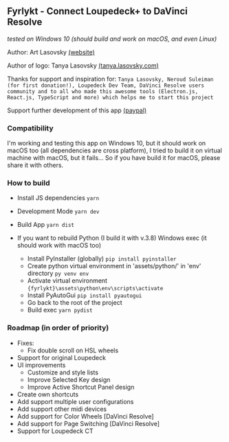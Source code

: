 ## Fyrlykt - Connect Loupedeck+ to DaVinci Resolve
_tested on Windows 10 (should build and work on macOS, and even Linux)_

Author: Art Lasovsky [(website)](https://artlasovsky.com)

Author of logo: Tanya Lasovsky [(tanya.lasovsky.com)](https://tanya.lasovsky.com)

Thanks for support and inspiration for:
``` Tanya Lasovsky, Neroud Suleiman (for first donation!), Loupedeck Dev Team, DaVinci Resolve users community and to all who made this awesome tools (Electron.js, React.js, TypeScript and more) which helps me to start this project ```

Support further development of this app [(paypal)](https://www.paypal.com/cgi-bin/webscr?cmd=_s-xclick&hosted_button_id=KACYGFTZSTPBW)

### Compatibility
I'm working and testing this app on Windows 10, but it should work on macOS too (all dependencies are cross platform), 
I tried to build it on virtual machine with macOS, but it fails...
So if you have build it for macOS, please share it with others.

### How to build
* Install JS dependencies ``` yarn ```

* Development Mode ``` yarn dev ```
* Build App ``` yarn dist ```

* If you want to rebuild Python (I build it with v.3.8) Windows exec (it should work with macOS too)
  * Install PyInstaller (globally) ``` pip install pyinstaller ```
  * Create python virtual environment in 'assets/python/' in 'env' directory ``` py venv env ```
  * Activate virtual environment ``` {fyrlykt}\assets\python\env\scripts\activate ```
  * Install PyAutoGui ``` pip install pyautogui ```
  * Go back to the root of the project 
  * Build exec ``` yarn pydist ```


### Roadmap (in order of priority)
* Fixes:
  * Fix double scroll on HSL wheels
* Support for original Loupedeck
* UI improvements
  * Customize and style lists
  * Improve Selected Key design
  * Improve Active Shortcut Panel design
* Create own shortcuts
* Add support multiple user configurations
* Add support other midi devices
* Add support for Color Wheels [DaVinci Resolve]
* Add support for Page Switching [DaVinci Resolve]
* Support for Loupedeck CT